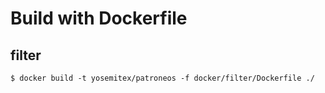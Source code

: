 # Build with Dockerfile
## filter
```
$ docker build -t yosemitex/patroneos -f docker/filter/Dockerfile ./
```

